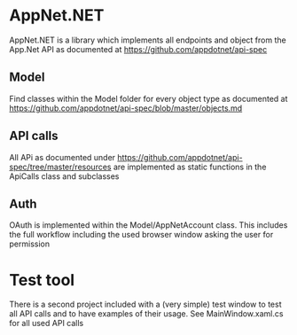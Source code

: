 AppNet.NET
==========

AppNet.NET is a library which implements all endpoints and object from the App.Net API as documented at https://github.com/appdotnet/api-spec

## Model ##

Find classes within the Model folder for every object type as documented at https://github.com/appdotnet/api-spec/blob/master/objects.md

## API calls ##

All APi as documented under https://github.com/appdotnet/api-spec/tree/master/resources are implemented as static functions in the ApiCalls class and subclasses

## Auth ##

OAuth is implemented within the Model/AppNetAccount class. This includes the full workflow including the used browser window asking the user for permission

# Test tool #

There is a second project included with a (very simple) test window to test all API calls and to have examples of their usage. See MainWindow.xaml.cs for all used API calls